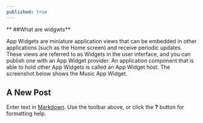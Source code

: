 ```yaml
---
published: true
---
```

** ##What are widgwts**

App Widgets are miniature application views that can be embedded in other applications (such as the Home screen) and receive periodic updates. These views are referred to as Widgets in the user interface, and you can publish one with an App Widget provider. An application component that is able to hold other App Widgets is called an App Widget host. The screenshot below shows the Music App Widget.

## A New Post

Enter text in [Markdown](http://daringfireball.net/projects/markdown/). Use the toolbar above, or click the **?** button for formatting help.
